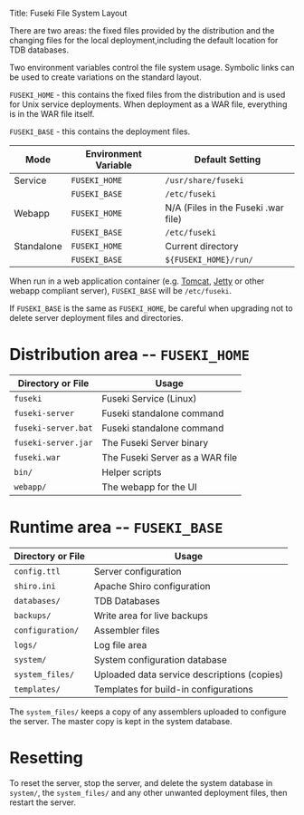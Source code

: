 Title: Fuseki File System Layout

There are two areas: the fixed files provided by the distribution and the
changing files for the local deployment,including the default location
for TDB databases.

Two environment variables control the file system usage. 
Symbolic links can be used to create variations on the standard layout.

`FUSEKI_HOME` - this contains the fixed files from the distribution and
is used for Unix service deployments.  When deployment as a WAR file,
everything is in the WAR file itself.

`FUSEKI_BASE` - this contains the deployment files.

| Mode        | Environment Variable   | Default Setting     |  
|-------------|------------------------|---------------------|
| Service     | `FUSEKI_HOME`       | `/usr/share/fuseki`    |
|             | `FUSEKI_BASE`       | `/etc/fuseki`          |
| Webapp      | `FUSEKI_HOME`       | N/A (Files in the Fuseki .war file) |
|             | `FUSEKI_BASE`       | `/etc/fuseki`          |
| Standalone  | `FUSEKI_HOME`       | Current directory      |
|             | `FUSEKI_BASE`       | `${FUSEKI_HOME}/run/`   |

When run in a web application container (e.g. [Tomcat](http://http://tomcat.apache.org/),
[Jetty](http://eclipse.org/jetty/) or other webapp compliant server), 
`FUSEKI_BASE` will be `/etc/fuseki`.

If `FUSEKI_BASE` is the same as `FUSEKI_HOME`, be careful when upgrading not to delete
server deployment files and directories.

# Distribution area -- `FUSEKI_HOME`

| Directory or File     | Usage |
|-----------------------|-------|
| `fuseki`              | Fuseki Service (Linux)            |
| `fuseki-server`       | Fuseki standalone command         |
| `fuseki-server.bat`   | Fuseki standalone command         |
| `fuseki-server.jar`   | The Fuseki Server binary          |
| `fuseki.war`          | The Fuseki Server as a WAR file   |
| `bin/`                | Helper scripts                    |
| `webapp/`             | The webapp for the UI             |

# Runtime area -- `FUSEKI_BASE`

| Directory or File | Usage |
|-------------------|-------|
| `config.ttl`      | Server configuration        |
| `shiro.ini`       | Apache Shiro configuration  |
| `databases/`		| TDB Databases               |
| `backups/`		| Write area for live backups |
| `configuration/`  | Assembler files             |
| `logs/`           | Log file area               |
| `system/`         | System configuration database |
| `system_files/`   | Uploaded data service descriptions (copies) |
| `templates/`	    | Templates for build-in configurations |


The `system_files/` keeps a copy of any assemblers uploaded to
configure the server. The master copy is kept in the system database.

# Resetting

To reset the server, stop the server, and delete the system database in `system/`,
the `system_files/` and any other unwanted deployment files,
then restart the server.
